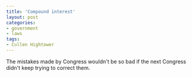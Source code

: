 ```yaml
---
title: 'Compound interest'
layout: post
categories:
- government
- laws
tags:
- Cullen Hightower
---
```


The mistakes made by Congress wouldn't be so bad if the next Congress didn't keep trying to correct them.